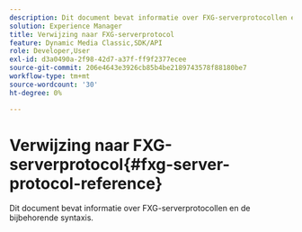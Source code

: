 ```yaml
---
description: Dit document bevat informatie over FXG-serverprotocollen en de bijbehorende syntaxis.
solution: Experience Manager
title: Verwijzing naar FXG-serverprotocol
feature: Dynamic Media Classic,SDK/API
role: Developer,User
exl-id: d3a0490a-2f98-42d7-a37f-ff9f2377ecee
source-git-commit: 206e4643e3926cb85b4be2189743578f88180be7
workflow-type: tm+mt
source-wordcount: '30'
ht-degree: 0%

---
```


# Verwijzing naar FXG-serverprotocol{#fxg-server-protocol-reference}

Dit document bevat informatie over FXG-serverprotocollen en de bijbehorende syntaxis.

